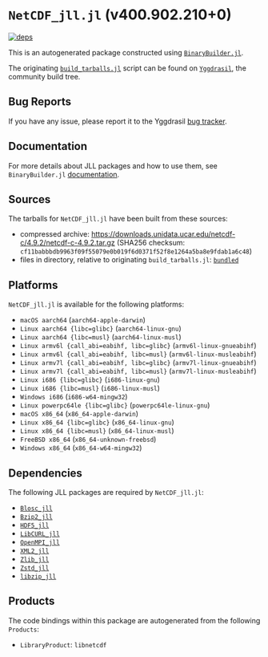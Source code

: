 # `NetCDF_jll.jl` (v400.902.210+0)

[![deps](https://juliahub.com/docs/NetCDF_jll/deps.svg)](https://juliahub.com/ui/Packages/NetCDF_jll/cIvCy?page=2)

This is an autogenerated package constructed using [`BinaryBuilder.jl`](https://github.com/JuliaPackaging/BinaryBuilder.jl).

The originating [`build_tarballs.jl`](https://github.com/JuliaPackaging/Yggdrasil/blob/667a5bc086f7d31024132174cb875406216e1f27/N/NetCDF/build_tarballs.jl) script can be found on [`Yggdrasil`](https://github.com/JuliaPackaging/Yggdrasil/), the community build tree.

## Bug Reports

If you have any issue, please report it to the Yggdrasil [bug tracker](https://github.com/JuliaPackaging/Yggdrasil/issues).

## Documentation

For more details about JLL packages and how to use them, see `BinaryBuilder.jl` [documentation](https://docs.binarybuilder.org/stable/jll/).

## Sources

The tarballs for `NetCDF_jll.jl` have been built from these sources:

* compressed archive: https://downloads.unidata.ucar.edu/netcdf-c/4.9.2/netcdf-c-4.9.2.tar.gz (SHA256 checksum: `cf11babbbdb9963f09f55079e0b019f6d0371f52f8e1264a5ba8e9fdab1a6c48`)
* files in directory, relative to originating `build_tarballs.jl`: [`bundled`](https://github.com/JuliaPackaging/Yggdrasil/tree/667a5bc086f7d31024132174cb875406216e1f27/N/NetCDF/bundled)

## Platforms

`NetCDF_jll.jl` is available for the following platforms:

* `macOS aarch64` (`aarch64-apple-darwin`)
* `Linux aarch64 {libc=glibc}` (`aarch64-linux-gnu`)
* `Linux aarch64 {libc=musl}` (`aarch64-linux-musl`)
* `Linux armv6l {call_abi=eabihf, libc=glibc}` (`armv6l-linux-gnueabihf`)
* `Linux armv6l {call_abi=eabihf, libc=musl}` (`armv6l-linux-musleabihf`)
* `Linux armv7l {call_abi=eabihf, libc=glibc}` (`armv7l-linux-gnueabihf`)
* `Linux armv7l {call_abi=eabihf, libc=musl}` (`armv7l-linux-musleabihf`)
* `Linux i686 {libc=glibc}` (`i686-linux-gnu`)
* `Linux i686 {libc=musl}` (`i686-linux-musl`)
* `Windows i686` (`i686-w64-mingw32`)
* `Linux powerpc64le {libc=glibc}` (`powerpc64le-linux-gnu`)
* `macOS x86_64` (`x86_64-apple-darwin`)
* `Linux x86_64 {libc=glibc}` (`x86_64-linux-gnu`)
* `Linux x86_64 {libc=musl}` (`x86_64-linux-musl`)
* `FreeBSD x86_64` (`x86_64-unknown-freebsd`)
* `Windows x86_64` (`x86_64-w64-mingw32`)

## Dependencies

The following JLL packages are required by `NetCDF_jll.jl`:

* [`Blosc_jll`](https://github.com/JuliaBinaryWrappers/Blosc_jll.jl)
* [`Bzip2_jll`](https://github.com/JuliaBinaryWrappers/Bzip2_jll.jl)
* [`HDF5_jll`](https://github.com/JuliaBinaryWrappers/HDF5_jll.jl)
* [`LibCURL_jll`](https://github.com/JuliaBinaryWrappers/LibCURL_jll.jl)
* [`OpenMPI_jll`](https://github.com/JuliaBinaryWrappers/OpenMPI_jll.jl)
* [`XML2_jll`](https://github.com/JuliaBinaryWrappers/XML2_jll.jl)
* [`Zlib_jll`](https://github.com/JuliaBinaryWrappers/Zlib_jll.jl)
* [`Zstd_jll`](https://github.com/JuliaBinaryWrappers/Zstd_jll.jl)
* [`libzip_jll`](https://github.com/JuliaBinaryWrappers/libzip_jll.jl)

## Products

The code bindings within this package are autogenerated from the following `Products`:

* `LibraryProduct`: `libnetcdf`
